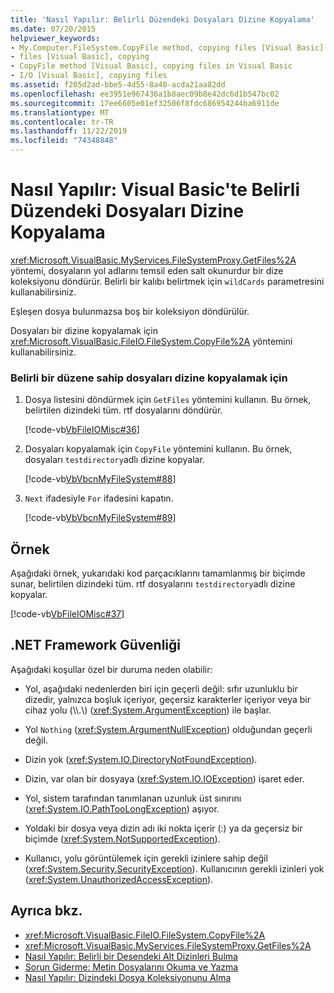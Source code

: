 ```yaml
---
title: 'Nasıl Yapılır: Belirli Düzendeki Dosyaları Dizine Kopyalama'
ms.date: 07/20/2015
helpviewer_keywords:
- My.Computer.FileSystem.CopyFile method, copying files [Visual Basic]
- files [Visual Basic], copying
- CopyFile method [Visual Basic], copying files in Visual Basic
- I/O [Visual Basic], copying files
ms.assetid: f205d2ad-bbe5-4d55-8a40-acda21aa82dd
ms.openlocfilehash: ee3951e967436a1b8aec09b8e42dc6d1b547bc02
ms.sourcegitcommit: 17ee6605e01ef32506f8fdc686954244ba6911de
ms.translationtype: MT
ms.contentlocale: tr-TR
ms.lasthandoff: 11/22/2019
ms.locfileid: "74348848"
---
```

# <a name="how-to-copy-files-with-a-specific-pattern-to-a-directory-in-visual-basic"></a>Nasıl Yapılır: Visual Basic'te Belirli Düzendeki Dosyaları Dizine Kopyalama

<xref:Microsoft.VisualBasic.MyServices.FileSystemProxy.GetFiles%2A> yöntemi, dosyaların yol adlarını temsil eden salt okunurdur bir dize koleksiyonu döndürür. Belirli bir kalıbı belirtmek için `wildCards` parametresini kullanabilirsiniz.  
  
 Eşleşen dosya bulunmazsa boş bir koleksiyon döndürülür.  
  
 Dosyaları bir dizine kopyalamak için <xref:Microsoft.VisualBasic.FileIO.FileSystem.CopyFile%2A> yöntemini kullanabilirsiniz.  
  
### <a name="to-copy-files-with-a-specific-pattern-to-a-directory"></a>Belirli bir düzene sahip dosyaları dizine kopyalamak için  
  
1. Dosya listesini döndürmek için `GetFiles` yöntemini kullanın. Bu örnek, belirtilen dizindeki tüm. rtf dosyalarını döndürür.  
  
     [!code-vb[VbFileIOMisc#36](~/samples/snippets/visualbasic/VS_Snippets_VBCSharp/VbFileIOMisc/VB/Class1.vb#36)]  
  
2. Dosyaları kopyalamak için `CopyFile` yöntemini kullanın. Bu örnek, dosyaları `testdirectory`adlı dizine kopyalar.  
  
     [!code-vb[VbVbcnMyFileSystem#88](~/samples/snippets/visualbasic/VS_Snippets_VBCSharp/VbVbcnMyFileSystem/VB/Class1.vb#88)]  
  
3. `Next` ifadesiyle `For` ifadesini kapatın.  
  
     [!code-vb[VbVbcnMyFileSystem#89](~/samples/snippets/visualbasic/VS_Snippets_VBCSharp/VbVbcnMyFileSystem/VB/Class1.vb#89)]  
  
## <a name="example"></a>Örnek  

 Aşağıdaki örnek, yukarıdaki kod parçacıklarını tamamlanmış bir biçimde sunar, belirtilen dizindeki tüm. rtf dosyalarını `testdirectory`adlı dizine kopyalar.  
  
 [!code-vb[VbFileIOMisc#37](~/samples/snippets/visualbasic/VS_Snippets_VBCSharp/VbFileIOMisc/VB/Class1.vb#37)]  
  
## <a name="net-framework-security"></a>.NET Framework Güvenliği  

 Aşağıdaki koşullar özel bir duruma neden olabilir:  
  
- Yol, aşağıdaki nedenlerden biri için geçerli değil: sıfır uzunluklu bir dizedir, yalnızca boşluk içeriyor, geçersiz karakterler içeriyor veya bir cihaz yolu (\\\\.\\) (<xref:System.ArgumentException>) ile başlar.  
  
- Yol `Nothing` (<xref:System.ArgumentNullException>) olduğundan geçerli değil.  
  
- Dizin yok (<xref:System.IO.DirectoryNotFoundException>).  
  
- Dizin, var olan bir dosyaya (<xref:System.IO.IOException>) işaret eder.  
  
- Yol, sistem tarafından tanımlanan uzunluk üst sınırını (<xref:System.IO.PathTooLongException>) aşıyor.  
  
- Yoldaki bir dosya veya dizin adı iki nokta içerir (:) ya da geçersiz bir biçimde (<xref:System.NotSupportedException>).  
  
- Kullanıcı, yolu görüntülemek için gerekli izinlere sahip değil (<xref:System.Security.SecurityException>). Kullanıcının gerekli izinleri yok (<xref:System.UnauthorizedAccessException>).  
  
## <a name="see-also"></a>Ayrıca bkz.

- <xref:Microsoft.VisualBasic.FileIO.FileSystem.CopyFile%2A>
- <xref:Microsoft.VisualBasic.MyServices.FileSystemProxy.GetFiles%2A>
- [Nasıl Yapılır: Belirli bir Desendeki Alt Dizinleri Bulma](../../../../visual-basic/developing-apps/programming/drives-directories-files/how-to-find-subdirectories-with-a-specific-pattern.md)
- [Sorun Giderme: Metin Dosyalarını Okuma ve Yazma](../../../../visual-basic/developing-apps/programming/drives-directories-files/troubleshooting-reading-from-and-writing-to-text-files.md)
- [Nasıl Yapılır: Dizindeki Dosya Koleksiyonunu Alma](../../../../visual-basic/developing-apps/programming/drives-directories-files/how-to-get-the-collection-of-files-in-a-directory.md)
